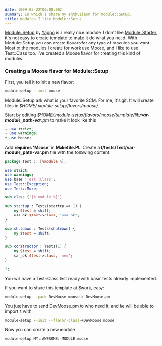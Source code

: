 ```yaml
---
date: 2009-05-22T00:00:00Z
summary: In which I share my enthusiasm for Module::Setup.
title: modules I like Module::Setup
---
```


[Module::Setup](http://search.cpan.org/perldoc?Module::Setup) by [Yappo](http://blog.yappo.jp/) is a really nice module. I don't like [Module::Starter](http://search.cpan.org/perldoc?Module::Starter), it's not easy to create template to make it do what you need. With Module::Setup you can create flavors for any type of modules you want. Most of the modules I create for work use Moose, and I like to use Test::Class too. I've created a Moose flavor for creating this kind of modules.

### Creating a Moose flavor for Module::Setup

First, you tell it to init a new flavor:

```bash
module-setup --init moose
```

Module::Setup ask what is your favorite SCM. For me, it's git. It will create files in *$HOME/.module-setup/flavors/moose/*.

Start by editing *$HOME/.module-setup/flavors/moose/template/lib/____var-module_path-var____.pm* to make it look like this

```perl
- use strict;
- use warnings;
+ use Moose;
```

Add **requires 'Moose'** in **Makefile.PL**. Create a **t/tests/Test/____var-module_path-var____.pm** file with the following content:

```perl
package Test :: [%module %];

use strict;
use warnings;
use base 'Test::Class';
use Test::Exception;
use Test::More;

sub class {'[% module %]'}

sub startup : Tests(startup => 1) {
    my $test = shift;
    use_ok $test->class, "use ok";
}

sub shutdown : Tests(shutdown) {
    my $test = shift;
}

sub constructor : Tests(1) {
    my $test = shift;
    can_ok $test->class, 'new';
}

1;
```

You will have a Test::Class test ready with basic tests already implemented.

If you want to share this template at $work, easy:

```bash
module-setup --pack DevMoose moose > DevMoose.pm
```

You just have to send DevMoose.pm to who need it, and he will be able to import it with

```bash
module-setup --init --flavor-class=+DevMoose moose
```

Now you can create a new module

```bash
module-setup MY::AWESOME::MODULE moose
```
